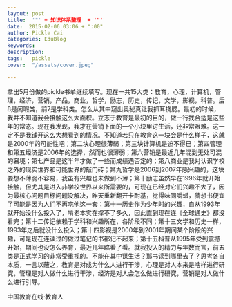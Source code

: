 ```yaml
---
layout: post  
title:  '"' + 知识体系整理  + '"'
date:  2015-02-06 03:06 + ":00" 
author: Pickle Cai  
categories: EduBlog  
keywords: 
description:   
tags:	pickle   
cover:  "/assets/cover.jpeg"  

---  
```

    
拿出5月份做的pickle书单继续填写。现在一共15大类：教育，心理，计算机，管理，经济，营销，产品，商业，哲学，励志，历史，传记，文学，影视，科普。后8是闲暇类，前7是学科类。怎么从其中窥出奥秘真让我抓耳挠腮。最初的时候，我并不知道我会接触这么大面积。立志于教育是最初的目的，做一行找合适是这些年的常态。现在我发现，我才在营销下面的一个小块里讨生活，还非常艰难。这一定不是我铺开这么大想看到的情况。不知道若只在教育这一块会是什么样子，这就是2000年的可能性吧；第二块心理很薄弱；第三块计算机是迫不得已；第四管理和第五经济是2006年的选择，然而也很薄弱；第六营销是最近几年混到无处可混的窘境；第七产品是这半年才做了一些而成绩遇否定的；第八商业是我对认识学校之外的现实世界和可能世界的敲门砖；第九哲学是2006到2007年感兴趣的，这块要想不薄弱不容易，我虽有兴趣也未做到不薄；第十励志虽然早在1996年就开始接触，但尤其是进入非学校世界以来所需要的，可现在已经对它们兴趣不大了，因为最核心问题目标问题没解决，昨天重新翻开卡耐基，觉得味同嚼蜡，猜想书便宜了可能是因为人们不再吃他这一套；第十一历史作为少年时的兴趣，自从1993年就开始没什么投入了，啃老本实在撑不了多久，因此直到现在连《全球通史》都没看完；第十二传记依赖于学科和兴趣所在，各阶段不同；第十三文学和历史一样，1993年之后就没什么投入；第十四影视是2000年到2001年期间某个阶段的兴趣，可是现在连读过的做过笔记的书都记不起来；第十五科普从1995年受到震撼开始，期间也没怎么养育，最近几年略看了看。就我投入的精力与年数而言，前五类是正式学习的非常受重视的。不能在其中谋生活？那书读到哪里去了？思考各自本质，一言以蔽之，教育是对成为什么人进行干涉，心理是对人本来是啥样进行研究，管理是对人做什么进行干涉，经济是对人会怎么做进行研究，营销是对人做什么进行引导。

		    
 中国教育在线·教育人

